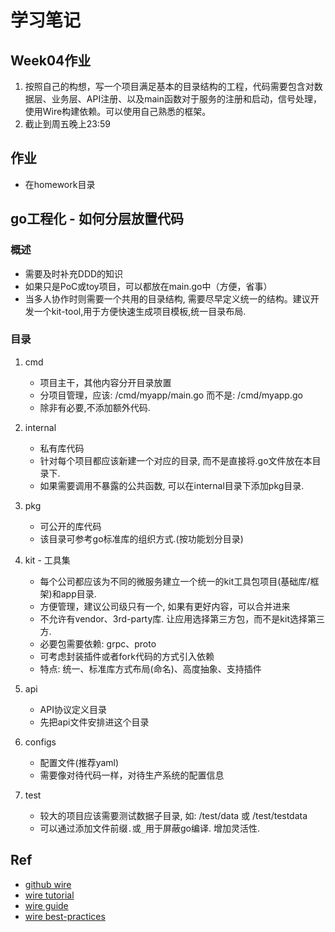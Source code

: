 # 学习笔记

## Week04作业
1. 按照自己的构想，写一个项目满足基本的目录结构的工程，代码需要包含对数据层、业务层、API注册、以及main函数对于服务的注册和启动，信号处理，使用Wire构建依赖。可以使用自己熟悉的框架。
1. 截止到周五晚上23:59

## 作业
- 在homework目录

## go工程化 - 如何分层放置代码
### 概述
- 需要及时补充DDD的知识
- 如果只是PoC或toy项目，可以都放在main.go中（方便，省事）
- 当多人协作时则需要一个共用的目录结构, 需要尽早定义统一的结构。建议开发一个kit-tool,用于方便快速生成项目模板,统一目录布局.

### 目录
1. cmd
    - 项目主干，其他内容分开目录放置
    - 分项目管理，应该: /cmd/myapp/main.go 而不是: /cmd/myapp.go
    - 除非有必要,不添加额外代码.

1. internal
    - 私有库代码
    - 针对每个项目都应该新建一个对应的目录, 而不是直接将.go文件放在本目录下.
    - 如果需要调用不暴露的公共函数, 可以在internal目录下添加pkg目录.

1. pkg
	- 可公开的库代码
    - 该目录可参考go标准库的组织方式.(按功能划分目录)

1. kit - 工具集
    - 每个公司都应该为不同的微服务建立一个统一的kit工具包项目(基础库/框架)和app目录.
    - 方便管理，建议公司级只有一个, 如果有更好内容，可以合并进来
    - 不允许有vendor、3rd-party库. 让应用选择第三方包，而不是kit选择第三方.
    - 必要包需要依赖: grpc、proto
    - 可考虑封装插件或者fork代码的方式引入依赖
    - 特点: 统一、标准库方式布局(命名)、高度抽象、支持插件

1. api
    - API协议定义目录
    - 先把api文件安排进这个目录

1. configs
    - 配置文件(推荐yaml)
    - 需要像对待代码一样，对待生产系统的配置信息

1. test
    - 较大的项目应该需要测试数据子目录, 如: /test/data 或 /test/testdata
    - 可以通过添加文件前缀`.`或`_`用于屏蔽go编译. 增加灵活性.


## Ref
- [github wire](https://github.com/google/wire/blob/master/_tutorial/README.md)
- [wire tutorial](https://github.com/google/wire/blob/master/_tutorial/README.md)
- [wire guide](https://github.com/google/wire/blob/master/docs/guide.md)
- [wire best-practices](hthttps://github.com/google/wire/blob/master/docs/best-practices.md)